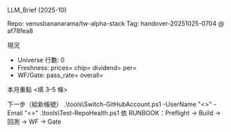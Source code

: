 LLM_Brief (2025-10)

Repo: venusbananarama/tw-alpha-stack
Tag: handover-20251025-0704 @ af78fea8

現況
- Universe 行數: 0
- Freshness: prices= chip= dividend= per=
- WF/Gate: pass_rate= overall=

本月重點
<填 3–5 條>

下一步（給新帳號）
.\tools\Switch-GitHubAccount.ps1 -UserName "<>" -Email "<>"
.\tools\Test-RepoHealth.ps1
依 RUNBOOK：Preflight → Build → 回測 → WF → Gate
